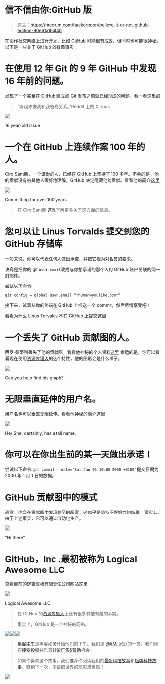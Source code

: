 # 信不信由你:GitHub 版

> 原文：<https://medium.com/hackernoon/believe-it-or-not-github-edition-90e61a1bdf4b>

在协作社交网络上进行开发，比如 [GitHub](https://hackernoon.com/tagged/github) 可能很有成效，但同时也可能很神秘。以下是一些关于 GitHub 的有趣事实。

# 在使用 12 年 Git 的 9 年 GitHub 中发现 16 年前的问题。

发现了一个甚至在 GitHub 建立或 Git 发布之前就已经形成的问题。看一看这里的

> “听起来像我和我爸的关系。”Reddit 上的 Xirious

[![](img/6a60b108a9b76b68655a9108b78f6a02.png)](https://github.com/AdiChat/Repository-Hunter)

16 year-old issue

# 一个在 GitHub 上连续作案 100 年的人。

Ciro Santilli，一个谦逊的人，已经在 GitHub 上坚持了 100 多年。不幸的是，他的贡献没有被其他人很好地理解，GitHub 决定隐藏他的贡献。看看他的简介[这里](https://github.com/cirosantilli)

[![](img/4c0b680acca4d300a3b88d56c956d2b7.png)](https://github.com/AdiChat/Repository-Hunter)

Committing for over 100 years

> 在 Ciro Santilli [这里](https://stackoverflow.com/questions/20099235/who-is-the-user-with-the-longest-streak-on-github/27742165#27742165)了解更多关于这方面的信息。

# 您可以让 Linus Torvalds 提交到您的 GitHub 存储库

一般来说，你可以代表任何人做出承诺，并把它视为对名誉的要求。

诀窍是把你的 git `user.email`改成与你想承诺的那个人的 GitHub 账户关联的同一封邮件。

尝试以下命令:

```
git config — global user.email “*human@youlike.com*”
```

接下来，试着从你的终端在 GitHub 上推送一个 commit，然后尽情享受吧！

看看为什么 Linus Torvalds 不在 GitHub 上提交[这里](https://github.com/torvalds/linux/pull/17)

# 一个丢失了 GitHub 贡献图的人。

西罗·桑蒂利丢失了他的贡献图。看看他神秘的个人资料[这里](https://github.com/cirosantilli)
幸运的是，你可以看看现在使用[资源库猎人](https://github.com/AdiChat/Repository-Hunter/wiki/GitHub-Contribution-graph)的这个特性，他的图形会是什么样子。

[![](img/7ad6ef00bf09a61cd37c0219e01cdc02.png)](https://github.com/AdiChat/Repository-Hunter)

Can you help find his graph?

# 无限垂直延伸的用户名。

用户名也可以垂直无限延伸。看看他神秘的简介[这里](https://github.com/goodadichat)

[![](img/e7cdfee1853829b55c3ce2236227df0a.png)](https://github.com/AdiChat/Repository-Hunter)

He/ She, certainly, has a tall name.

# 你可以在你出生前的某一天做出承诺！

尝试以下命令:`git commit --date="Sat Jan 01 10:00 2000 +0100"`提交日期为 2000 年 1 月 1 日的数据。

# **GitHub 贡献图中的模式**

通常，你会在贡献图中发现美丽的图案，这似乎是坚持不懈努力的结果。事实上，由于上述事实，它可以通过自动化生产。

![](img/abe0c5509535fb00af57c0fa8b3a1534.png)

“Hi there”

# GitHub，Inc .最初被称为 Logical Awesome LLC

查看目前的逻辑真棒有限责任公司网站[这里](http://logicalawesome.com/)

[![](img/25f80916cd9debca08bb28cd396659f1.png)](https://github.com/AdiChat/Repository-Hunter)

Logical Awesome LLC

> 在 GitHub 的[资源库猎人](https://github.com/AdiChat/Repository-Hunter)上还有很多其他有趣的事实。
> 
> 事实上，GitHub 是一个神秘的网络。

[![](img/50ef4044ecd4e250b5d50f368b775d38.png)](http://bit.ly/HackernoonFB)[![](img/979d9a46439d5aebbdcdca574e21dc81.png)](https://goo.gl/k7XYbx)[![](img/2930ba6bd2c12218fdbbf7e02c8746ff.png)](https://goo.gl/4ofytp)

> [黑客中午](http://bit.ly/Hackernoon)是黑客如何开始他们的下午。我们是 [@AMI](http://bit.ly/atAMIatAMI) 家庭的一员。我们现在[接受投稿](http://bit.ly/hackernoonsubmission)并乐意[讨论广告&赞助](mailto:partners@amipublications.com)机会。
> 
> 如果你喜欢这个故事，我们推荐你阅读我们的[最新科技故事](http://bit.ly/hackernoonlatestt)和[趋势科技故事](https://hackernoon.com/trending)。直到下一次，不要把世界的现实想当然！

![](img/be0ca55ba73a573dce11effb2ee80d56.png)